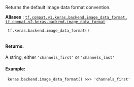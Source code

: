 Returns the default image data format convention.

**Aliases** : [ `tf.compat.v1.keras.backend.image_data_format` ](/api_docs/python/tf/keras/backend/image_data_format), [ `tf.compat.v2.keras.backend.image_data_format` ](/api_docs/python/tf/keras/backend/image_data_format)

```
 tf.keras.backend.image_data_format()
 
```

#### Returns:
A string, either  `'channels_first'`  or  `'channels_last'` 

#### Example:


```
 keras.backend.image_data_format() >>> 'channels_first'
 
```


